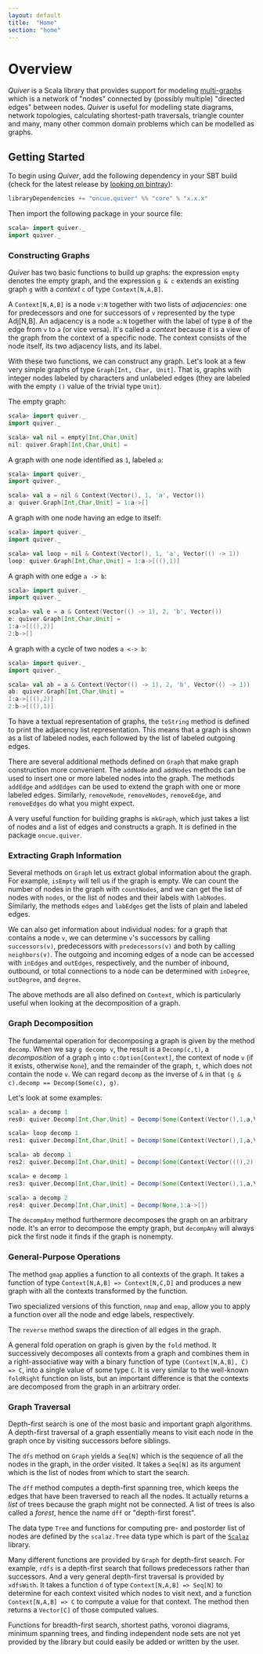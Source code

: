 ```yaml
---
layout: default
title:  "Home"
section: "home"
---
```


# Overview

*Quiver* is a Scala library that provides support for modeling [multi-graphs](https://en.wikipedia.org/wiki/Multigraph) which is a network of "nodes" connected by (possibly multiple) "directed edges" between nodes. *Quiver* is useful for modelling state diagrams, network topologies, calculating shortest-path traversals, triangle counter and many, many other common domain problems which can be modelled as graphs.

## Getting Started

To begin using *Quiver*, add the following dependency in your SBT build (check for the latest release by [looking on bintray](https://bintray.com/oncue/releases/quiver/view)):

```scala
libraryDependencies += "oncue.quiver" %% "core" % "x.x.x"
```

Then import the following package in your source file:

```scala
scala> import quiver._
import quiver._
```

<a name="construction"></a>

### Constructing Graphs

*Quiver* has two basic functions to build up graphs: the expression `empty` denotes the empty graph, and the expression `g & c` extends an existing graph `g` with a _context_ `c` of type `Context[N,A,B]`.

A `Context[N,A,B]` is a node `v:N` together with two lists of _adjacencies_: one for predecessors and one for successors of `v` represented by the type Adj[N,B]. An adjacency is a node `a:N` together with the label of type `B` of the edge from `v` to `a` (or vice versa). It's called a _context_ because it is a view of the graph from the context of a specific node. The context consists of the node itself, its two adjacency lists, and its label.

With these two functions, we can construct any graph. Let's look at a few very simple graphs of type `Graph[Int, Char, Unit]`. That is, graphs with integer nodes labeled by characters and unlabeled edges (they are labeled with the empty `()` value of the trivial type `Unit`).

The empty graph:

```scala
scala> import quiver._
import quiver._

scala> val nil = empty[Int,Char,Unit]
nil: quiver.Graph[Int,Char,Unit] = 
```
A graph with one node identified as `1`, labeled `a`:

```scala
scala> import quiver._
import quiver._

scala> val a = nil & Context(Vector(), 1, 'a', Vector())
a: quiver.Graph[Int,Char,Unit] = 1:a->[]
```

A graph with one node having an edge to itself:

```scala
scala> import quiver._
import quiver._

scala> val loop = nil & Context(Vector(), 1, 'a', Vector(() -> 1))
loop: quiver.Graph[Int,Char,Unit] = 1:a->[((),1)]
```

A graph with one edge `a -> b`:

```scala
scala> import quiver._
import quiver._

scala> val e = a & Context(Vector(() -> 1), 2, 'b', Vector())
e: quiver.Graph[Int,Char,Unit] = 
1:a->[((),2)]
2:b->[]
```

A graph with a cycle of two nodes `a <-> b`:

```scala
scala> import quiver._
import quiver._

scala> val ab = a & Context(Vector(() -> 1), 2, 'b', Vector(() -> 1))
ab: quiver.Graph[Int,Char,Unit] = 
1:a->[((),2)]
2:b->[((),1)]
```

To have a textual representation of graphs, the `toString` method is defined to print the adjacency list representation. This means that a graph is shown as a list of labeled nodes, each followed by the list of labeled outgoing edges. 

There are several additional methods defined on `Graph` that make graph construction more convenient. The `addNode` and `addNodes` methods can be used to insert one or more labeled nodes into the graph. The methods `addEdge` and `addEdges` can be used to extend the graph with one or more labeled edges. Similarly, `removeNode`, `removeNodes`, `removeEdge`, and `removeEdges` do what you might expect.

A very useful function for building graphs is `mkGraph`, which just takes a list of nodes and a list of edges and constructs a graph. It is defined in the package `oncue.quiver`.

<a name="extraction"></a>

### Extracting Graph Information ###

Several methods on `Graph` let us extract global information about the graph. For example, `isEmpty` will tell us if the graph is empty. We can count the number of nodes in the graph with `countNodes`, and we can get the list of nodes with `nodes`, or the list of nodes and their labels with `labNodes`. Similarly, the methods `edges` and `labEdges` get the lists of plain and labeled edges.

We can also get information about individual nodes: for a graph that contains a node `v`, we can determine `v`'s successors by calling `successors(v)`, predecessors with `predecessors(v)` and both by calling `neighbors(v)`. The outgoing and incoming edges of a node can be accessed with `inEdges` and `outEdges`, respectively, and the number of inbound, outbound, or total connections to a node can be determined with `inDegree`, `outDegree`, and `degree`.

The above methods are all also defined on `Context`, which is particularly useful when looking at the decomposition of a graph.

<a name="decomposistion"></a>

### Graph Decomposition ###

The fundamental operation for decomposing a graph is given by the method `decomp`. When we say `g decomp v`, the result is a `Decomp(c,t)`, a _decomposition_ of a graph `g` into `c:Option[Context]`, the context of node `v` (if it exists, otherwise `None`), and the remainder of the graph, `t`, which does not contain the node `v`. We can regard `decomp` as the inverse of `&` in that `(g & c).decomp == Decomp(Some(c), g)`.

Let's look at some examples:

```scala
scala> a decomp 1
res0: quiver.Decomp[Int,Char,Unit] = Decomp(Some(Context(Vector(),1,a,Vector())),)

scala> loop decomp 1
res1: quiver.Decomp[Int,Char,Unit] = Decomp(Some(Context(Vector(),1,a,Vector(((),1)))),)

scala> ab decomp 1
res2: quiver.Decomp[Int,Char,Unit] = Decomp(Some(Context(Vector(((),2)),1,a,Vector(((),2)))),2:b->[])

scala> e decomp 1
res3: quiver.Decomp[Int,Char,Unit] = Decomp(Some(Context(Vector(),1,a,Vector(((),2)))),2:b->[])

scala> a decomp 2
res4: quiver.Decomp[Int,Char,Unit] = Decomp(None,1:a->[])
```

The `decompAny` method furthermore decomposes the graph on an arbitrary node. It's an error to decompose the empty graph, but `decompAny` will always pick the first node it finds if the graph is nonempty.

### General-Purpose Operations ###

The method `gmap` applies a function to all contexts of the graph. It takes a function of type `Context[N,A,B] => Context[N,C,D]` and produces a new graph with all the contexts transformed by the function.

Two specialized versions of this function, `nmap` and `emap`, allow you to apply a function over all the node and edge labels, respectively.

The `reverse` method swaps the direction of all edges in the graph.

A general fold operation on graph is given by the `fold` method. It successively decomposes all contexts from a graph and combines them in a right-associative way with a binary function of type `(Context[N,A,B], C) => C`, into a single value of some type `C`. It is very similar to the well-known `foldRight` function on lists, but an important difference is that the contexts are decomposed from the graph in an arbitrary order.

<a name="traversal"></a>

### Graph Traversal ###

Depth-first search is one of the most basic and important graph algorithms. A depth-first traversal of a graph essentially means to visit each node in the graph once by visiting successors before siblings.

The `dfs` method on `Graph` yields a `Seq[N]` which is the sequence of all the nodes in the graph, in the order visited. It takes a `Seq[N]` as its argument which is the list of nodes from which to start the search.

The `dff` method computes a depth-first spanning tree, which keeps the edges that have been traversed to reach all the nodes. It actually returns a _list_ of trees because the graph might not be connected. A list of trees is also called a _forest_, hence the name `dff` or "depth-first forest".

The data type `Tree` and functions for computing pre- and postorder list of nodes are defined by the `scalaz.Tree` data type which is part of the [`Scalaz`](http://github.com/scalaz/scalaz) library.

Many different functions are provided by `Graph` for depth-first search. For example, `rdfs` is a depth-first search that follows predecessors rather than successors. And a very general depth-first traversal is provided by `xdfsWith`. It takes a function `d` of type `Context[N,A,B] => Seq[N]` to determine for each context visited which nodes to visit next, and a function `Context[N,A,B] => C` to compute a value for that context. The method then returns a `Vector[C]` of those computed values.

Functions for breadth-first search, shortest paths, voronoi diagrams, minimum spanning trees, and finding independent node sets are not yet provided by the library but could easily be added or written by the user.

